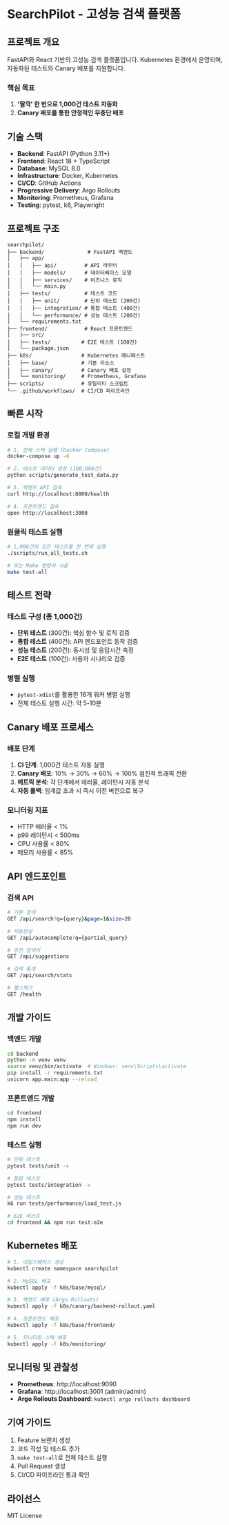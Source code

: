 # SearchPilot - 고성능 검색 플랫폼

## 프로젝트 개요

FastAPI와 React 기반의 고성능 검색 플랫폼입니다. Kubernetes 환경에서 운영되며, 자동화된 테스트와 Canary 배포를 지원합니다.

### 핵심 목표

1. **'딸깍' 한 번으로 1,000건 테스트 자동화**
2. **Canary 배포를 통한 안정적인 무중단 배포**

## 기술 스택

- **Backend**: FastAPI (Python 3.11+)
- **Frontend**: React 18 + TypeScript
- **Database**: MySQL 8.0
- **Infrastructure**: Docker, Kubernetes
- **CI/CD**: GitHub Actions
- **Progressive Delivery**: Argo Rollouts
- **Monitoring**: Prometheus, Grafana
- **Testing**: pytest, k6, Playwright

## 프로젝트 구조

```
searchpilot/
├── backend/              # FastAPI 백엔드
│   ├── app/
│   │   ├── api/         # API 라우터
│   │   ├── models/      # 데이터베이스 모델
│   │   ├── services/    # 비즈니스 로직
│   │   └── main.py
│   ├── tests/           # 테스트 코드
│   │   ├── unit/        # 단위 테스트 (300건)
│   │   ├── integration/ # 통합 테스트 (400건)
│   │   └── performance/ # 성능 테스트 (200건)
│   └── requirements.txt
├── frontend/            # React 프론트엔드
│   ├── src/
│   ├── tests/          # E2E 테스트 (100건)
│   └── package.json
├── k8s/                # Kubernetes 매니페스트
│   ├── base/           # 기본 리소스
│   ├── canary/         # Canary 배포 설정
│   └── monitoring/     # Prometheus, Grafana
├── scripts/            # 유틸리티 스크립트
└── .github/workflows/  # CI/CD 파이프라인
```

## 빠른 시작

### 로컬 개발 환경

```bash
# 1. 전체 스택 실행 (Docker Compose)
docker-compose up -d

# 2. 테스트 데이터 생성 (100,000건)
python scripts/generate_test_data.py

# 3. 백엔드 API 접속
curl http://localhost:8000/health

# 4. 프론트엔드 접속
open http://localhost:3000
```

### 원클릭 테스트 실행

```bash
# 1,000건의 모든 테스트를 한 번에 실행
./scripts/run_all_tests.sh

# 또는 Make 명령어 사용
make test-all
```

## 테스트 전략

### 테스트 구성 (총 1,000건)

- **단위 테스트** (300건): 핵심 함수 및 로직 검증
- **통합 테스트** (400건): API 엔드포인트 동작 검증
- **성능 테스트** (200건): 동시성 및 응답시간 측정
- **E2E 테스트** (100건): 사용자 시나리오 검증

### 병렬 실행

- `pytest-xdist`를 활용한 16개 워커 병렬 실행
- 전체 테스트 실행 시간: 약 5-10분

## Canary 배포 프로세스

### 배포 단계

1. **CI 단계**: 1,000건 테스트 자동 실행
2. **Canary 배포**: 10% → 30% → 60% → 100% 점진적 트래픽 전환
3. **메트릭 분석**: 각 단계에서 에러율, 레이턴시 자동 분석
4. **자동 롤백**: 임계값 초과 시 즉시 이전 버전으로 복구

### 모니터링 지표

- HTTP 에러율 < 1%
- p99 레이턴시 < 500ms
- CPU 사용률 < 80%
- 메모리 사용률 < 85%

## API 엔드포인트

### 검색 API

```bash
# 기본 검색
GET /api/search?q={query}&page=1&size=20

# 자동완성
GET /api/autocomplete?q={partial_query}

# 추천 검색어
GET /api/suggestions

# 검색 통계
GET /api/search/stats

# 헬스체크
GET /health
```

## 개발 가이드

### 백엔드 개발

```bash
cd backend
python -m venv venv
source venv/bin/activate  # Windows: venv\Scripts\activate
pip install -r requirements.txt
uvicorn app.main:app --reload
```

### 프론트엔드 개발

```bash
cd frontend
npm install
npm run dev
```

### 테스트 실행

```bash
# 단위 테스트
pytest tests/unit -v

# 통합 테스트
pytest tests/integration -v

# 성능 테스트
k6 run tests/performance/load_test.js

# E2E 테스트
cd frontend && npm run test:e2e
```

## Kubernetes 배포

```bash
# 1. 네임스페이스 생성
kubectl create namespace searchpilot

# 2. MySQL 배포
kubectl apply -f k8s/base/mysql/

# 3. 백엔드 배포 (Argo Rollouts)
kubectl apply -f k8s/canary/backend-rollout.yaml

# 4. 프론트엔드 배포
kubectl apply -f k8s/base/frontend/

# 5. 모니터링 스택 배포
kubectl apply -f k8s/monitoring/
```

## 모니터링 및 관찰성

- **Prometheus**: http://localhost:9090
- **Grafana**: http://localhost:3001 (admin/admin)
- **Argo Rollouts Dashboard**: `kubectl argo rollouts dashboard`

## 기여 가이드

1. Feature 브랜치 생성
2. 코드 작성 및 테스트 추가
3. `make test-all`로 전체 테스트 실행
4. Pull Request 생성
5. CI/CD 파이프라인 통과 확인

## 라이선스

MIT License

